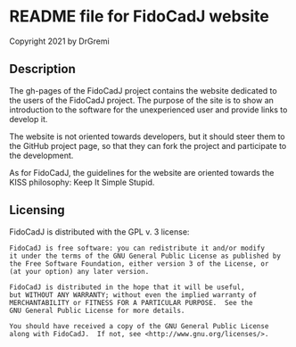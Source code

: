 # README file for FidoCadJ website

Copyright 2021 by DrGremi

## Description
The gh-pages of the FidoCadJ project contains the website dedicated to
the users of the FidoCadJ project. The purpose of the site is to show
an introduction to the software for the unexperienced user and provide
links to develop it.

The website is not oriented towards developers, but it should steer
them to the GitHub project page, so that they can fork the project and
participate to the development.

As for FidoCadJ, the guidelines for the website are oriented towards
the KISS philosophy: Keep It Simple Stupid.

## Licensing
FidoCadJ is distributed with the GPL v. 3 license:

    FidoCadJ is free software: you can redistribute it and/or modify
    it under the terms of the GNU General Public License as published by
    the Free Software Foundation, either version 3 of the License, or
    (at your option) any later version.

    FidoCadJ is distributed in the hope that it will be useful,
    but WITHOUT ANY WARRANTY; without even the implied warranty of
    MERCHANTABILITY or FITNESS FOR A PARTICULAR PURPOSE.  See the
    GNU General Public License for more details.

    You should have received a copy of the GNU General Public License
    along with FidoCadJ.  If not, see <http://www.gnu.org/licenses/>.
